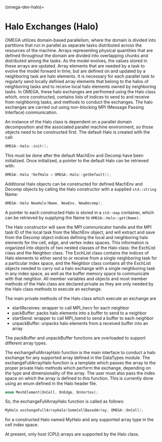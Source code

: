 (omega-dev-halo)=

# Halo Exchanges (Halo)

OMEGA utilizes domain-based parallelism, where the domain is divided into
partitions that run in parallel as separate tasks distributed across the
resources of the machine. Arrays representing physical quantities that are
defined throughout the domain are divided into overlapping chunks and
distributed among the tasks. As the model evolves, the values stored in these
arrays are updated. Array elements that are needed by a task to evolve the
model forward in time, but are defined on and updated by a neighboring task
are halo elements. It is necessary for each parallel task to regularly send
locally defined array elements that belong to the halos of neighboring tasks
and to receive local halo elements owned by neighboring tasks. In OMEGA, these
halo exchanges are perfromed using the Halo class which, once constructed,
contains lists of indices to send to and receive from neighboring tasks, and
methods to conduct the exchanges. The halo exchanges are carried out using
non-blocking MPI (Message Passing Interface) communication.

An instance of the Halo class is dependent on a parallel domain decomposition
and the associated parallel machine environment, so those objects need to be
constructed first. The default Halo is created with the call:
```c++
OMEGA::Halo::init();
```
This must be done after the default MachEnv and Decomp have been initialized.
Once initialized, a pointer to the default Halo can be retrieved with:
```c++
OMEGA::Halo *DefHalo = OMEGA::Halo::getDefault();
```
Additional Halo objects can be constructed for defined MachEnv and Decomp
objects by calling the Halo constructor with a supplied `std::string` Name:
```c++
OMEGA::Halo NewHalo(Name, NewEnv, NewDecomp);
```
A pointer to each constructed Halo is stored in a `std::map` container, which
can be retrieved by supplying the Name to `OMEGA::Halo::get(Name)`.

The Halo constructor will save the MPI communicator handle and the MPI task ID
of the local task from the MachEnv object, and will extract and save from the
Decomp object indices defining the local and neighboring halo elements for the
cell, edge, and vertex index spaces. This information is organized into objects
of two nested classes of the Halo class: the ExchList class and the Neighbor
class. The ExchList class contains the indices of Halo elements to either send
to or receive from a single neighboring task for a particular index space, and
the Neighbor class contains all the ExchList objects needed to carry out a halo
exchange with a single neighboring task in any index space, as well as the
buffer memory space to communicate with that neighbor. All member variables
and objects and most member methods of the Halo class are declared private
as they are only needed by the Halo class methods to execute an exchange.

The main private methods of the Halo class which execute an exchange are
  - startReceives: wrapper to call MPI_Irecv for each neighbor
  - packBuffer: packs halo elements into a buffer to send to a neighbor
  - startSend: wrapper to call MPI_Isend to send a buffer to each neighbor
  - unpackBuffer: unpacks halo elements from a received buffer into an array

The packBuffer and unpackBuffer functions are overloaded to support different
array types.

The exchangeFullArrayHalo function is the main interface to conduct a halo
exchange for any supported array defined in the DataTypes module. The
exchangeFullArrayHalo function is a template which passes the array to the
proper private Halo methods which perform the exchange, depending on the type
and dimensionality of the array. The user must also pass the index space on
which the array is defined to this function. This is currently done using an
enum defined in the Halo header file.
```c++
enum MeshElement{OnCell, OnEdge, OnVertex};
```
So, the exchangeFullArrayHalo function is called as follows:
```c++
MyHalo.exchangeFullArrayHalo(SomeCellBasedArray, OMEGA::OnCell);
```
for a constructed Halo named MyHalo and any supported array type in the cell
index space.

At present, only host (CPU) arrays are supported by the Halo class.
